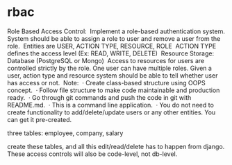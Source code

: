# rbac

Role Based Access Control: 
Implement a role-based authentication system. System should be able to assign a role to user and remove a user from the role. 
Entities are USER, ACTION TYPE, RESOURCE, ROLE 
ACTION TYPE defines the access level (Ex: READ, WRITE, DELETE) 
Resource Storage: Database (PostgreSQL or Mongo) 
Access to resources for users are controlled strictly by the role. One user can have multiple roles. Given a user, action type and resource system should be able to tell whether user has access or not. 
Note: 
· Create class-based structure using OOPS concept. 
· Follow file structure to make code maintainable and production ready. 
· Go through git commands and push the code in git with README.md. 
· This is a command line application. 
· You do not need to create functionality to add/delete/update users or any other entities. You can get it pre-created.

three tables: employee, company, salary

create these tables, and all this edit/read/delete has to happen from django.
These access controls will also be code-level, not db-level.
